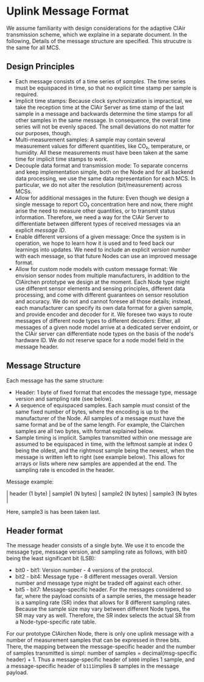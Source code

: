 # Uplink Message Format

We assume familiarity with design considerations for the adaptive ClAir transmission scheme, which we explaine in a separate document. In the following, Details of the message structure are specified. This strucutre is the same for all MCS.

## Design Principles

- Each message consists of a time series of _samples_. The time series must be equispaced in time, so that no explicit time stamp per sample is required.
- Implicit time stamps: Because clock synchronization is impractical, we take the reception time at the ClAir Server as time stamp of the last sample in a message and backwards determine the time stamps for all other samples in the same message. In consequence, the overall time series will not be evenly spaced. The small deviations do not matter for our purposes, though.
- Multi-measurement samples: A sample may contain several measurement values for different quantities, like CO&#x2082;, temperature, or humidity. All these measurements must have been taken at the same time for implicit time stamps to work.
- Decouple data format and transmission mode: To separate concerns and keep implementation simple, both on the Node and for all backend data processing, we use the same data representation for each MCS. In particular, we do not alter the resolution (bit/measurement) across MCSs.
- Allow for additional messages in the future: Even though we design a single message to report CO&#x2082; concentration here and now, there might arise the need to measure other quantities, or to transmit status information. Therefore, we need a way for the ClAir Server to differentiate between different types of received messages via an explicit _message ID_.
- Enable different versions of a given message: Once the system is in operation, we hope to learn how it is used and to feed back our learnings into updates. We need to include an explicit _version number_ with each message, so that future Nodes can use an improved message format.
- Allow for custom node models with custom message format: We envision sensor nodes from multiple manufacturers, in addition to the ClAirchen prototype we design at the moment. Each Node type might use different sensor elements and sensing principles, different data processing, and come with different guarantees on sensor resolution and accuracy. We do not and cannot foresee all those details; instead, each manufacturer can specify its own data format for a given sample, and provide encoder and decoder for it. We foresee two ways to route messages of different node types to different decoders: Either, all messages of a given node model arrive at a dedicated server endoint, or the ClAir server can differentiate node types on the basis of the node's hardware ID. We do not reserve space for a node model field in the message header.

## Message Structure

Each message has the same structure:

- Header: 1 byte of fixed format that encodes the message type, message version and sampling rate (see below).
- A sequence of equispaced samples. Each sample must consist of the same fixed number of bytes, where the encoding is up to the manufacturer of the Node. All samples of a message must have the same format and be of the same length. For example, the Clairchen samples are all two bytes, with format explained below.
- Sample timing is implicit. Samples transmitted within one message are assumed to be equispaced in time, with the leftmost sample at index 0 being the oldest, and the rightmost sample being the newest, when the message is written left to right (see example below). This allows for arrays or lists where new samples are appended at the end. The sampling rate is encoded in the header.

Message example:

| header (1 byte) | sample1 (N bytes) | sample2 (N bytes) | sample3 (N bytes |

Here, sample3 is has been taken last.

## Header format

The message header consists of a single byte. We use it to encode the message type, message version, and sampling rate as follows, with bit0 being the least significant bit (LSB):

- bit0 - bit1: Version number - 4 versions of the protocol.
- bit2 - bit4: Message type - 8 different messages overall. Version number and message type might be traded off against each other.
- bit5 - bit7: Message-specific header. For the messages considered so far, where the payload consists of a sample series, the message header is a sampling rate (SR) index that allows for 8 different sampling rates. Because the sample size may vary between different Node types, the SR may vary as well. Therefore, the SR index selects the actual SR from a Node-type-specific rate table.

For our prototype ClAirchen Node, there is only one uplink message with a number of measurement samples that can be expressed in three bits. There, the mapping between the message-specific header and the number of samples transmitted is simpl: number of samples = decimal(msg-specific header) + 1. Thus a message-specific header of `b000` implies 1 sample, and a message-specific header of `b111`implies 8 samples in the message payload.
